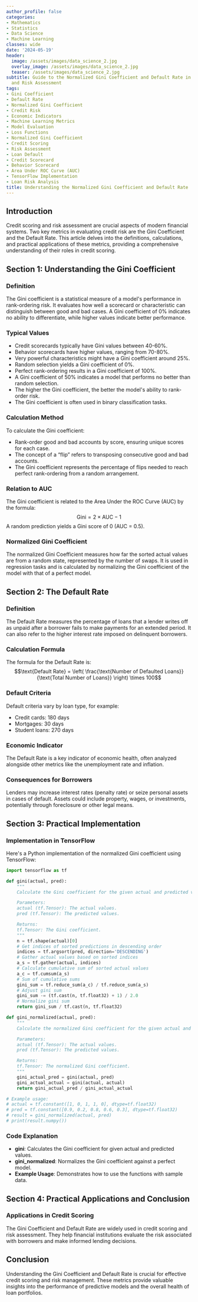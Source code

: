 ```yaml
---
author_profile: false
categories:
- Mathematics
- Statistics
- Data Science
- Machine Learning
classes: wide
date: '2024-05-19'
header:
  image: /assets/images/data_science_2.jpg
  overlay_image: /assets/images/data_science_2.jpg
  teaser: /assets/images/data_science_2.jpg
subtitle: Guide to the Normalized Gini Coefficient and Default Rate in Credit Scoring
  and Risk Assessment
tags:
- Gini Coefficient
- Default Rate
- Normalized Gini Coefficient
- Credit Risk
- Economic Indicators
- Machine Learning Metrics
- Model Evaluation
- Loss Functions
- Normalized Gini Coefficient
- Credit Scoring
- Risk Assessment
- Loan Default
- Credit Scorecard
- Behavior Scorecard
- Area Under ROC Curve (AUC)
- TensorFlow Implementation
- Loan Risk Analysis
title: Understanding the Normalized Gini Coefficient and Default Rate
---
```


## Introduction

Credit scoring and risk assessment are crucial aspects of modern financial systems. Two key metrics in evaluating credit risk are the Gini Coefficient and the Default Rate. This article delves into the definitions, calculations, and practical applications of these metrics, providing a comprehensive understanding of their roles in credit scoring.

## Section 1: Understanding the Gini Coefficient

### Definition

The Gini coefficient is a statistical measure of a model's performance in rank-ordering risk. It evaluates how well a scorecard or characteristic can distinguish between good and bad cases. A Gini coefficient of 0% indicates no ability to differentiate, while higher values indicate better performance.

### Typical Values

- Credit scorecards typically have Gini values between 40-60%.
- Behavior scorecards have higher values, ranging from 70-80%.
- Very powerful characteristics might have a Gini coefficient around 25%.
- Random selection yields a Gini coefficient of 0%.
- Perfect rank-ordering results in a Gini coefficient of 100%.
- A Gini coefficient of 50% indicates a model that performs no better than random selection.
- The higher the Gini coefficient, the better the model's ability to rank-order risk.
- The Gini coefficient is often used in binary classification tasks.

### Calculation Method

To calculate the Gini coefficient:

- Rank-order good and bad accounts by score, ensuring unique scores for each case.
- The concept of a “flip” refers to transposing consecutive good and bad accounts.
- The Gini coefficient represents the percentage of flips needed to reach perfect rank-ordering from a random arrangement.

### Relation to AUC

The Gini coefficient is related to the Area Under the ROC Curve (AUC) by the formula:
$$\text{Gini} = 2 \times \text{AUC} - 1$$
A random prediction yields a Gini score of 0 (AUC = 0.5).

### Normalized Gini Coefficient

The normalized Gini Coefficient measures how far the sorted actual values are from a random state, represented by the number of swaps. It is used in regression tasks and is calculated by normalizing the Gini coefficient of the model with that of a perfect model.

## Section 2: The Default Rate

### Definition

The Default Rate measures the percentage of loans that a lender writes off as unpaid after a borrower fails to make payments for an extended period. It can also refer to the higher interest rate imposed on delinquent borrowers.

### Calculation Formula

The formula for the Default Rate is:
$$\text{Default Rate} = \left( \frac{\text{Number of Defaulted Loans}}{\text{Total Number of Loans}} \right) \times 100$$

### Default Criteria

Default criteria vary by loan type, for example:

- Credit cards: 180 days
- Mortgages: 30 days
- Student loans: 270 days

### Economic Indicator

The Default Rate is a key indicator of economic health, often analyzed alongside other metrics like the unemployment rate and inflation.

### Consequences for Borrowers

Lenders may increase interest rates (penalty rate) or seize personal assets in cases of default. Assets could include property, wages, or investments, potentially through foreclosure or other legal means.

## Section 3: Practical Implementation

### Implementation in TensorFlow

Here's a Python implementation of the normalized Gini coefficient using TensorFlow:

```python
import tensorflow as tf

def gini(actual, pred):
    """
    Calculate the Gini coefficient for the given actual and predicted values.

    Parameters:
    actual (tf.Tensor): The actual values.
    pred (tf.Tensor): The predicted values.

    Returns:
    tf.Tensor: The Gini coefficient.
    """
    n = tf.shape(actual)[0]
    # Get indices of sorted predictions in descending order
    indices = tf.argsort(pred, direction='DESCENDING')
    # Gather actual values based on sorted indices
    a_s = tf.gather(actual, indices)
    # Calculate cumulative sum of sorted actual values
    a_c = tf.cumsum(a_s)
    # Sum of cumulative sums
    gini_sum = tf.reduce_sum(a_c) / tf.reduce_sum(a_s)
    # Adjust gini sum
    gini_sum -= (tf.cast(n, tf.float32) + 1) / 2.0
    # Normalize gini sum
    return gini_sum / tf.cast(n, tf.float32)

def gini_normalized(actual, pred):
    """
    Calculate the normalized Gini coefficient for the given actual and predicted values.

    Parameters:
    actual (tf.Tensor): The actual values.
    pred (tf.Tensor): The predicted values.

    Returns:
    tf.Tensor: The normalized Gini coefficient.
    """
    gini_actual_pred = gini(actual, pred)
    gini_actual_actual = gini(actual, actual)
    return gini_actual_pred / gini_actual_actual

# Example usage:
# actual = tf.constant([1, 0, 1, 1, 0], dtype=tf.float32)
# pred = tf.constant([0.9, 0.2, 0.8, 0.6, 0.3], dtype=tf.float32)
# result = gini_normalized(actual, pred)
# print(result.numpy())
```

### Code Explanation

- **gini**: Calculates the Gini coefficient for given actual and predicted values.
- **gini_normalized**: Normalizes the Gini coefficient against a perfect model.
- **Example Usage**: Demonstrates how to use the functions with sample data.

## Section 4: Practical Applications and Conclusion

### Applications in Credit Scoring

The Gini Coefficient and Default Rate are widely used in credit scoring and risk assessment. They help financial institutions evaluate the risk associated with borrowers and make informed lending decisions.

## Conclusion
Understanding the Gini Coefficient and Default Rate is crucial for effective credit scoring and risk management. These metrics provide valuable insights into the performance of predictive models and the overall health of loan portfolios.